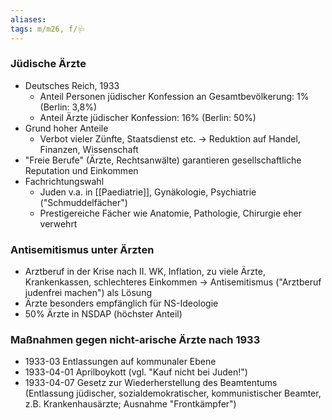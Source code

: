 ```yaml
---
aliases: 
tags: m/m26, f/🩺
---
```

### Jüdische Ärzte
- Deutsches Reich, 1933
  - Anteil Personen jüdischer Konfession an Gesamtbevölkerung: 1% (Berlin: 3,8%)
  - Anteil Ärzte jüdischer Konfession: 16% (Berlin: 50%)
- Grund hoher Anteile
  - Verbot vieler Zünfte, Staatsdienst etc. → Reduktion auf Handel, Finanzen, Wissenschaft
- "Freie Berufe" (Ärzte, Rechtsanwälte) garantieren gesellschaftliche Reputation und Einkommen
- Fachrichtungswahl
  - Juden v.a. in [[Paediatrie]], Gynäkologie, Psychiatrie ("Schmuddelfächer")
  - Prestigereiche Fächer wie Anatomie, Pathologie, Chirurgie eher verwehrt

### Antisemitismus unter Ärzten

- Arztberuf in der Krise nach II. WK, Inflation, zu viele Ärzte, Krankenkassen, schlechteres Einkommen → Antisemitismus ("Arztberuf judenfrei machen") als Lösung
- Ärzte besonders empfänglich für NS-Ideologie
- 50% Ärzte in NSDAP (höchster Anteil)

### Maßnahmen gegen nicht-arische Ärzte nach 1933

- 1933-03 Entlassungen auf kommunaler Ebene
- 1933-04-01 Aprilboykott (vgl. "Kauf nicht bei Juden!")
- 1933-04-07 Gesetz zur Wiederherstellung des Beamtentums (Entlassung jüdischer, sozialdemokratischer, kommunistischer Beamter, z.B. Krankenhausärzte; Ausnahme "Frontkämpfer")